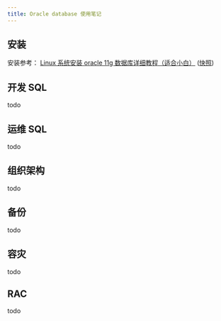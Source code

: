 ```yaml
---
title: Oracle database 使用笔记
---
```


## 安装

安装参考： [Linux 系统安装 oracle 11g 数据库详细教程（适合小白）](https://zhuanlan.zhihu.com/p/621804260) ([快照](todo))

## 开发 SQL

todo

## 运维 SQL

todo

## 组织架构

todo

## 备份

todo

## 容灾

todo

## RAC

todo
